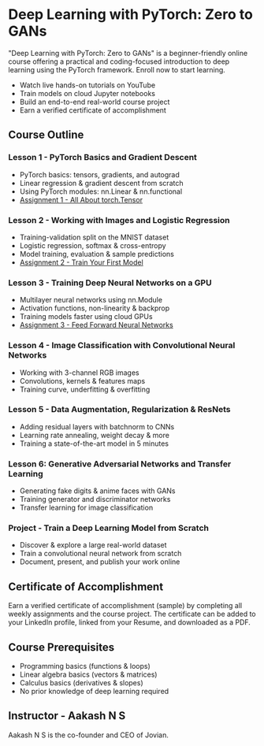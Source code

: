 # Deep Learning with PyTorch: Zero to GANs

"Deep Learning with PyTorch: Zero to GANs" is a beginner-friendly online course offering a practical and coding-focused introduction to deep learning using the PyTorch framework. Enroll now to start learning.

- Watch live hands-on tutorials on YouTube
- Train models on cloud Jupyter notebooks
- Build an end-to-end real-world course project
- Earn a verified certificate of accomplishment

## Course Outline

### Lesson 1 - PyTorch Basics and Gradient Descent
- PyTorch basics: tensors, gradients, and autograd
- Linear regression & gradient descent from scratch
- Using PyTorch modules: nn.Linear & nn.functional
- [Assignment 1 - All About torch.Tensor](https://github.com/dedeha39/Deep-Learning-with-PyTorch-Zero-to-GANs/blob/main/Lesson%201%20-%20PyTorch%20Basics%20and%20Gradient%20Descent/Assignmenr_01-tensor-operations.ipynb)

### Lesson 2 - Working with Images and Logistic Regression
- Training-validation split on the MNIST dataset
- Logistic regression, softmax & cross-entropy
- Model training, evaluation & sample predictions
- [Assignment 2 - Train Your First Model](link_to_assignment_2)

### Lesson 3 - Training Deep Neural Networks on a GPU
- Multilayer neural networks using nn.Module
- Activation functions, non-linearity & backprop
- Training models faster using cloud GPUs
- [Assignment 3 - Feed Forward Neural Networks](link_to_assignment_3)

### Lesson 4 - Image Classification with Convolutional Neural Networks
- Working with 3-channel RGB images
- Convolutions, kernels & features maps
- Training curve, underfitting & overfitting

### Lesson 5 - Data Augmentation, Regularization & ResNets
- Adding residual layers with batchnorm to CNNs
- Learning rate annealing, weight decay & more
- Training a state-of-the-art model in 5 minutes

### Lesson 6: Generative Adversarial Networks and Transfer Learning
- Generating fake digits & anime faces with GANs
- Training generator and discriminator networks
- Transfer learning for image classification

### Project - Train a Deep Learning Model from Scratch
- Discover & explore a large real-world dataset
- Train a convolutional neural network from scratch
- Document, present, and publish your work online

## Certificate of Accomplishment
Earn a verified certificate of accomplishment (sample) by completing all weekly assignments and the course project. The certificate can be added to your LinkedIn profile, linked from your Resume, and downloaded as a PDF.

## Course Prerequisites
- Programming basics (functions & loops)
- Linear algebra basics (vectors & matrices)
- Calculus basics (derivatives & slopes)
- No prior knowledge of deep learning required

## Instructor - Aakash N S
Aakash N S is the co-founder and CEO of Jovian.
